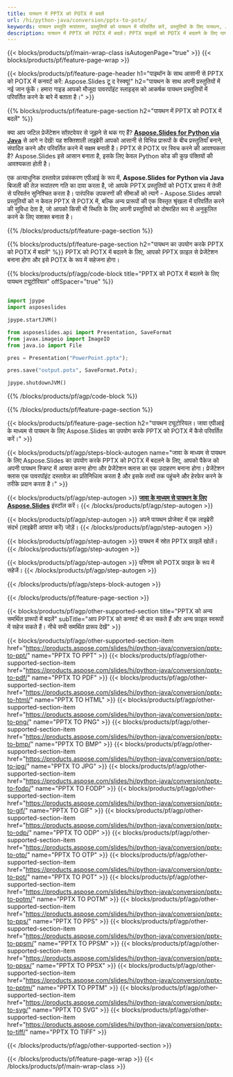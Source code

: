 ```yaml
---
title: पायथन में PPTX को POTX में बदलें
url: /hi/python-java/conversion/pptx-to-potx/
keywords: पायथन प्रस्तुति रूपांतरण, प्रस्तुतियों को पायथन में परिवर्तित करें, प्रस्तुतियों के लिए पायथन, Aspose.Slides Python, PPTX से POTX रूपांतरण, पायथन प्रस्तुति लाइब्रेरी
description: पायथन में PPTX को POTX में बदलें। PPTX फ़ाइलों को POTX में बदलने के लिए पायथन लाइब्रेरी एपीआई का उपयोग करें
---
```


{{< blocks/products/pf/main-wrap-class isAutogenPage="true" >}}
{{< blocks/products/pf/feature-page-wrap >}}

{{< blocks/products/pf/feature-page-header h1="पाइथॉन के साथ आसानी से PPTX को POTX में कनवर्ट करें: Aspose.Slides टू द रेस्क्यू!" h2="पायथन के साथ अपनी प्रस्तुतियों में नई जान फूंकें। हमारा गाइड आपको मौजूदा पावरपॉइंट स्लाइड्स को आकर्षक पायथन प्रस्तुतियों में परिवर्तित करने के बारे में बताता है।" >}}

{{% blocks/products/pf/feature-page-section h2="पायथन में PPTX को POTX में बदलें" %}}

क्या आप जटिल प्रेजेंटेशन सॉफ़्टवेयर से जूझने से थक गए हैं? [**Aspose.Slides for Python via Java**](https://products.aspose.com/slides/hi/python-java/) से आगे न देखें! यह शक्तिशाली लाइब्रेरी आपको आसानी से विभिन्न प्रारूपों के बीच प्रस्तुतियाँ बनाने, संपादित करने और परिवर्तित करने में सक्षम बनाती है। PPTX से POTX पर स्विच करने की आवश्यकता है? Aspose.Slides इसे आसान बनाता है, इसके लिए केवल Python कोड की कुछ पंक्तियों की आवश्यकता होती है।

एक अत्याधुनिक दस्तावेज़ प्रसंस्करण एपीआई के रूप में, **Aspose.Slides for Python via Java** बिजली की तेज़ रूपांतरण गति का दावा करता है, जो आपके PPTX प्रस्तुतियों को POTX प्रारूप में तेजी से परिवर्तन सुनिश्चित करता है। पारंपरिक उपकरणों की सीमाओं को त्यागें - Aspose.Slides आपको प्रस्तुतियों को न केवल PPTX से POTX में, बल्कि अन्य प्रारूपों की एक विस्तृत श्रृंखला में परिवर्तित करने की सुविधा देता है, जो आपको किसी भी स्थिति के लिए अपनी प्रस्तुतियों को दोषरहित रूप से अनुकूलित करने के लिए सशक्त बनाता है।

{{% /blocks/products/pf/feature-page-section %}}

{{% blocks/products/pf/feature-page-section  h2="पायथन का उपयोग करके PPTX को POTX में बदलें" %}}
PPTX को POTX में बदलने के लिए, आपको PPTX फ़ाइल से प्रेजेंटेशन बनाना होगा और इसे POTX के रूप में सहेजना होगा।

{{% blocks/products/pf/agp/code-block title="PPTX को POTX में बदलने के लिए पायथन ट्यूटोरियल" offSpacer="true" %}}

```python

import jpype
import asposeslides

jpype.startJVM()

from asposeslides.api import Presentation, SaveFormat
from javax.imageio import ImageIO
from java.io import File

pres = Presentation("PowerPoint.pptx");

pres.save("output.potx", SaveFormat.Potx);

jpype.shutdownJVM()
```


{{% /blocks/products/pf/agp/code-block %}}

{{% /blocks/products/pf/feature-page-section %}}

{{< blocks/products/pf/feature-page-section  h2="पायथन ट्यूटोरियल। जावा एपीआई के माध्यम से पायथन के लिए Aspose.Slides का उपयोग करके PPTX को POTX में कैसे परिवर्तित करें।" >}}

{{< blocks/products/pf/agp/steps-block-autogen name="जावा के माध्यम से पायथन के लिए Aspose.Slides का उपयोग करके PPTX को POTX में बदलने के लिए, आपको पैकेज को अपनी पायथन स्क्रिप्ट में आयात करना होगा और प्रेजेंटेशन क्लास का एक उदाहरण बनाना होगा। प्रेजेंटेशन क्लास एक पावरपॉइंट दस्तावेज़ का प्रतिनिधित्व करता है और इसके तत्वों तक पहुंचने और हेरफेर करने के तरीके प्रदान करता है।" >}}

{{< blocks/products/pf/agp/step-autogen >}}
[**जावा के माध्यम से पायथन के लिए Aspose.Slides**](https://products.aspose.com/slides/hi/python-java/) इंस्टॉल करें।
{{< /blocks/products/pf/agp/step-autogen >}}

{{< blocks/products/pf/agp/step-autogen >}}
अपने पायथन प्रोजेक्ट में एक लाइब्रेरी संदर्भ (लाइब्रेरी आयात करें) जोड़ें।
{{< /blocks/products/pf/agp/step-autogen >}}

{{< blocks/products/pf/agp/step-autogen >}}
पायथन में स्रोत PPTX फ़ाइलें खोलें।
{{< /blocks/products/pf/agp/step-autogen >}}

{{< blocks/products/pf/agp/step-autogen >}}
परिणाम को POTX फ़ाइल के रूप में सहेजें।
{{< /blocks/products/pf/agp/step-autogen >}}

{{< /blocks/products/pf/agp/steps-block-autogen >}}

{{< /blocks/products/pf/feature-page-section >}}

{{< blocks/products/pf/agp/other-supported-section title="PPTX को अन्य समर्थित प्रारूपों में बदलें" subTitle="आप PPTX को कनवर्ट भी कर सकते हैं और अन्य फ़ाइल स्वरूपों में सहेज सकते हैं। नीचे सभी समर्थित प्रारूप देखें" >}}

{{< blocks/products/pf/agp/other-supported-section-item href="https://products.aspose.com/slides/hi/python-java/conversion/pptx-to-ppt/" name="PPTX TO PPT" >}}
{{< blocks/products/pf/agp/other-supported-section-item href="https://products.aspose.com/slides/hi/python-java/conversion/pptx-to-pdf/" name="PPTX TO PDF" >}}
{{< blocks/products/pf/agp/other-supported-section-item href="https://products.aspose.com/slides/hi/python-java/conversion/pptx-to-html/" name="PPTX TO HTML" >}}
{{< blocks/products/pf/agp/other-supported-section-item href="https://products.aspose.com/slides/hi/python-java/conversion/pptx-to-png/" name="PPTX TO PNG" >}}
{{< blocks/products/pf/agp/other-supported-section-item href="https://products.aspose.com/slides/hi/python-java/conversion/pptx-to-bmp/" name="PPTX TO BMP" >}}
{{< blocks/products/pf/agp/other-supported-section-item href="https://products.aspose.com/slides/hi/python-java/conversion/pptx-to-jpg/" name="PPTX TO JPG" >}}
{{< blocks/products/pf/agp/other-supported-section-item href="https://products.aspose.com/slides/hi/python-java/conversion/pptx-to-fodp/" name="PPTX TO FODP" >}}
{{< blocks/products/pf/agp/other-supported-section-item href="https://products.aspose.com/slides/hi/python-java/conversion/pptx-to-gif/" name="PPTX TO GIF" >}}
{{< blocks/products/pf/agp/other-supported-section-item href="https://products.aspose.com/slides/hi/python-java/conversion/pptx-to-odp/" name="PPTX TO ODP" >}}
{{< blocks/products/pf/agp/other-supported-section-item href="https://products.aspose.com/slides/hi/python-java/conversion/pptx-to-otp/" name="PPTX TO OTP" >}}
{{< blocks/products/pf/agp/other-supported-section-item href="https://products.aspose.com/slides/hi/python-java/conversion/pptx-to-pot/" name="PPTX TO POT" >}}
{{< blocks/products/pf/agp/other-supported-section-item href="https://products.aspose.com/slides/hi/python-java/conversion/pptx-to-potm/" name="PPTX TO POTM" >}}
{{< blocks/products/pf/agp/other-supported-section-item href="https://products.aspose.com/slides/hi/python-java/conversion/pptx-to-pps/" name="PPTX TO PPS" >}}
{{< blocks/products/pf/agp/other-supported-section-item href="https://products.aspose.com/slides/hi/python-java/conversion/pptx-to-ppsm/" name="PPTX TO PPSM" >}}
{{< blocks/products/pf/agp/other-supported-section-item href="https://products.aspose.com/slides/hi/python-java/conversion/pptx-to-ppsx/" name="PPTX TO PPSX" >}}
{{< blocks/products/pf/agp/other-supported-section-item href="https://products.aspose.com/slides/hi/python-java/conversion/pptx-to-pptm/" name="PPTX TO PPTM" >}}
{{< blocks/products/pf/agp/other-supported-section-item href="https://products.aspose.com/slides/hi/python-java/conversion/pptx-to-svg/" name="PPTX TO SVG" >}}
{{< blocks/products/pf/agp/other-supported-section-item href="https://products.aspose.com/slides/hi/python-java/conversion/pptx-to-tiff/" name="PPTX TO TIFF" >}}


{{< /blocks/products/pf/agp/other-supported-section >}}

{{< /blocks/products/pf/feature-page-wrap >}}
{{< /blocks/products/pf/main-wrap-class >}}